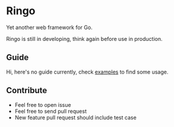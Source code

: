 # Ringo

Yet another web framework for Go.

Ringo is still in developing, think again before use in production.

## Guide

Hi, here's no guide currently, check [examples](examples) to find some usage.

## Contribute

* Feel free to open issue
* Feel free to send pull request
* New feature pull request should include test case
